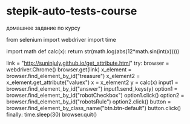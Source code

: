# stepik-auto-tests-course
домашнее задание по курсу

from selenium import webdriver
import time

import math def calc(x):
  return str(math.log(abs(12*math.sin(int(x)))))

link = "http://suninjuly.github.io/get_attribute.html"
try: browser = webdriver.Chrome() browser.get(link)
x_element = browser.find_element_by_id("treasure")
x_element2 = x_element.get_attribute("valuex")
x = x_element2
y = calc(x)
input1 = browser.find_element_by_id("answer")
input1.send_keys(y)
option1 = browser.find_element_by_id("robotCheckbox")
option1.click()
option2 = browser.find_element_by_id("robotsRule")
option2.click()
button = browser.find_element_by_class_name("btn.btn-default")
button.click()
finally: time.sleep(30) browser.quit()

